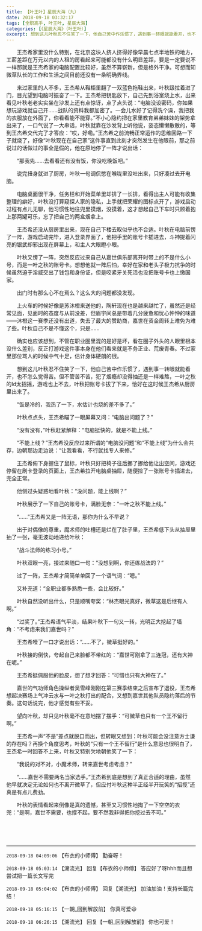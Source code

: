 ```yaml
---
title: 【叶王叶】星辰大海（九）
date: 2018-09-18 03:32:17
tags: [全职高手, 叶王叶, 星辰大海]
categories: [《星辰大海》（叶王叶）]
excerpt: 想到这儿叶秋忍不住笑了一下，他自己苦中作乐惯了，遇到事一转眼就能看开，也不怎么觉得苦。
---
```


<p dir="ltr"  >　　王杰希家里没什么特别，在北京这块人挤人挤得好像早晨七点半地铁的地方，工薪差距在万元以内的人租的房看起来可能都没有什么明显差距，要是一定要说不一样那就是王杰希家的电脑配置比较好，虽然不算崭新，但是格外干净。可想而知微草队长的工作和生活之间目前还没有一条明确界线。</p> 
<p dir="ltr"  >　　来过家里的人不多，王杰希从鞋柜里翻了一双蓝色拖鞋出来，叶秋趿拉着进了门，目光望到电脑时振奋了一下。王杰希把钥匙放下，自己先到浴室烧上水，出来看见叶秋老老实实坐在沙发上还有点惊讶，点了点头说：“电脑没设密码，你如果想玩游戏就自己开……战队的资料我都加密了。一会儿水好了记得洗个澡，我把我的衣服放在外面了，你看看能不能穿。”不小心隐约把在家里教育弟弟妹妹的架势拿出来了，一口气说了一大串话，叶秋就靠在沙发背上听他说，姿态懒懒散散的，等到王杰希交代完了才答应：“哎，好嘞。”王杰希之前流畅正常运作的思维回路一下子就烧了，好像“叶秋现在在自己家”这件事直到此刻才突然发生在他眼前，那之前说过的话做过的事全是假的，他在原地停了一阵才说出话：</p> 
<p dir="ltr"  >　　“那我先……去看看还有没有饭，你没吃晚饭吧。”</p> 
<p dir="ltr"  >　　说完扭身就进了厨房，叶秋一句调侃憋在喉咙里没吐出来，只好凑过去开电脑。</p> 
<p dir="ltr"  >　　电脑桌面很干净，任务栏和开始菜单里却排了一长排，看得出主人可能有收集整理的癖好，叶秋没打算窥探人家的隐私，上手就把荣耀的图标点开了，游戏启动过程有点儿无聊，他习惯性地往兜里摸烟，没摸着，这才想起自己下车时只顾着抱上那两罐可乐，忘了把自己的两盒烟拿上。</p> 
<p dir="ltr"  >　　王杰希还没从厨房里出来，现在自己下楼去取似乎也不合适。叶秋在电脑前愣了一阵，游戏启动完毕，进入登录界面了，他把手里的账号卡插进去，斗神提着闪亮的银武却邪出现在屏幕上，和主人大眼瞪小眼。</p> 
<p dir="ltr"  >　　叶秋又愣了一阵，突然反应过来自己从嘉世俱乐部离开时带上的不是什么小号，而是一叶之秋的账号卡。想想他就一阵后怕，幸好在家和老头子极力抗争的时候虽然迫于淫威交出了钱包和身份证，但是咬紧牙关死活也没把账号卡也上缴国家。</p> 
<p dir="ltr"  >　　出门时有那么心不在焉么？这么大的问题都没发现。</p> 
<p dir="ltr"  >　　上火车的时候好像是苏沐橙来送他的，陶轩现在也是越来越忙了，虽然还是经常见面，见面时的态度与从前没差，但眉宇间总是带着几分疲惫和忧心忡忡的味道——沐橙这一赛季还没有出道，失去了最大的赞助商，嘉世在资金周转上难免为难了些。叶秋自己不是不懂这个，只是……</p> 
<p dir="ltr"  >　　确实也应该想到，不管在职业圈里混的是好是坏，看在圈子外头的人眼里根本没什么差别，反正打游戏这件事本身在他们看来就是不务正业、荒废青春。不过家里那位骂人的时候中气十足，估计身体硬朗的很。</p> 
<p dir="ltr"  >　　想到这儿叶秋忍不住笑了一下，他自己苦中作乐惯了，遇到事一转眼就能看开，也不怎么觉得苦。但不管苦不苦，犯了烟瘾却没得抽还是一样难熬，一叶之秋的Id太招摇，游戏也上不去，叶秋把账号卡拔了下来，恰好在这时候王杰希从厨房里出来了。</p> 
<p dir="ltr"  >　　“饭是冷的，我热了一下，水估计也烧的差不多了。”</p> 
<p dir="ltr"  >　　叶秋点点头，王杰希瞄了一眼屏幕又问：“电脑出问题了？”</p> 
<p dir="ltr"  >　　“没有没有，”叶秋赶紧解释：“电脑挺快的，就是不能上线。”</p> 
<p dir="ltr"  >　　“不能上线？”王杰希没反应过来所谓的“电脑没问题”和“不能上线”为什么会共存，边朝那边走边说：“让我看看，不行就找专人来修。”</p> 
<p dir="ltr"  >　　王杰希俯下身握住了鼠标，叶秋只好把椅子往后挪了挪给他让出空间，游戏还停留在刷卡登录的页面上，王杰希拉开电脑桌抽屉，随便捡了一张账号卡插进去，完全正常。</p> 
<p dir="ltr"  >　　他侧过头疑惑地看叶秋：“没问题，能上线啊？”</p> 
<p dir="ltr"  >　　叶秋展示了一下自己的账号卡，满脸无奈：“一叶之秋不能上线。”</p> 
<p dir="ltr"  >　　“……”王杰希又是一阵无语，那你为什么不早说？</p> 
<p dir="ltr"  >　　出于对偶像的尊重，魔术师的吐槽还是烂在了肚子里，王杰希低下头从抽屉里抽了一张，毫无波动地递给叶秋：</p> 
<p dir="ltr"  >　　“战斗法师的练习小号。”</p> 
<p dir="ltr"  >　　叶秋双眼一亮，接过来随口一句：“没想到啊，你还练战法的？”</p> 
<p dir="ltr"  >　　过了一阵，王杰希才简简单单回了一个语气词：“嗯。”</p> 
<p dir="ltr"  >　　又补充道：“全职业都多熟悉一些，会比较好。”</p> 
<p dir="ltr"  >　　叶秋自然没听出什么，只是顺嘴夸奖：“林杰眼光真好，微草这是后继有人啊。”</p> 
<p dir="ltr"  >　　“过奖了。”王杰希语气平淡，结果叶秋下一句又一转，光明正大挖起了墙角：“不考虑来我们嘉世吗？”</p> 
<p dir="ltr"  >　　王杰希噎了一口才说出话：“……不了，微草挺好的。”</p> 
<p dir="ltr"  >　　叶秋接的倒快，夸起自己来脸都不带红的：“嘉世可刚拿了三连冠，还有大神在呢。”</p> 
<p dir="ltr"  >　　王杰希挺佩服他的脸皮，想了想才回答：“可惜也只有大神在了。”</p> 
<p dir="ltr"  >　　嘉世的气功师角色操纵者吴雪峰刚刚在第三赛季结束之后宣布了退役，王杰希想起决赛场上气冲云水与一叶之秋打出的配合，又想到嘉世其他队员隐约落后的节奏。这句话说完，他才感觉有些不妥。</p> 
<p dir="ltr"  >　　望向叶秋，却只见叶秋毫不在意地摆了摆手：“可微草也只有一个王不留行啊。”</p> 
<p dir="ltr"  >　　王杰希一声“不是”差点就脱口而出，但转眼又想到：叶秋可能会没注意方士谦的存在吗？再换个角度思考，叶秋的“只有一个王不留行”是什么意思也很明白了，王杰希一时回答不上来，叶秋又特别欠地朝他笑了一下：</p> 
<p dir="ltr"  >　　“我说的对不对，小魔术师，转来嘉世考虑考虑？”</p> 
<p dir="ltr"  >　　“……嘉世不需要两名当家选手。”王杰希到底是想到了真正合适的理由，虽然他早就决定无论如何也不离开微草了，但应付叶秋这种半正经半开玩笑的“招揽”还真是有点儿费劲。</p> 
<p dir="ltr"  >　　叶秋的表情看起来倒像是真的遗憾，甚至又习惯性地掏了一下空空的衣兜：“是啊，嘉世不需要，也撑不起，要不然我非得把你挖过去不可。”</p> 
<p dir="ltr"  >　　</p> 
<p dir="ltr"  >&nbsp;</p>

<!-- more -->

---

`2018-09-18 04:09:06` 【布衣的小师傅】 勤奋呀！

`2018-09-18 05:03:14` 【溯流光】 回复【布衣的小师傅】 答应好了呀hhh而且想尝试把一篇长文写完

`2018-09-18 05:04:02` 【布衣的小师傅】 回复【溯流光】 加油加油！支持长篇完结！

`2018-09-18 05:16:15` 【一朝\_回到解放前】 你真可爱😃

`2018-09-18 06:26:15` 【溯流光】 回复【一朝\_回到解放前】 你也可爱！
